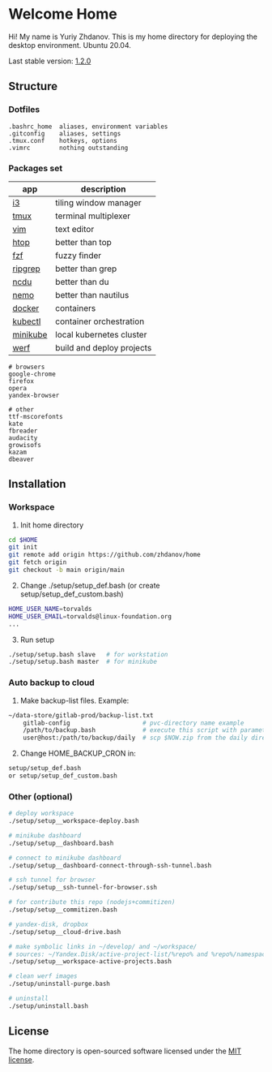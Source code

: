 # Welcome Home
Hi! My name is Yuriy Zhdanov. This is my home directory for deploying the desktop environment. Ubuntu 20.04.

Last stable version: [1.2.0](https://github.com/zhdanov/home/releases/tag/1.2.0)

## Structure

### Dotfiles
```
.bashrc_home  aliases, environment variables
.gitconfig    aliases, settings
.tmux.conf    hotkeys, options
.vimrc        nothing outstanding
```

### Packages set

app | description
--- | ---
[i3](https://github.com/i3/i3) | tiling window manager
[tmux](https://github.com/tmux/tmux) | terminal multiplexer
[vim](https://github.com/vim/vim) | text editor
[htop](https://github.com/htop-dev/htop/) | better than top
[fzf](https://github.com/junegunn/fzf) | fuzzy finder
[ripgrep](https://github.com/BurntSushi/ripgrep) | better than grep
[ncdu](https://dev.yorhel.nl/ncdu) | better than du
[nemo](https://github.com/linuxmint/nemo) | better than nautilus
[docker](https://github.com/docker) | containers
[kubectl](https://github.com/kubernetes/kubectl) | container orchestration
[minikube](https://github.com/kubernetes/minikube) | local kubernetes cluster
[werf](https://github.com/werf/werf) | build and deploy projects

```
# browsers
google-chrome
firefox
opera
yandex-browser

# other
ttf-mscorefonts
kate
fbreader
audacity
growisofs
kazam
dbeaver
```

## Installation

### Workspace
1. Init home directory
```bash
cd $HOME
git init
git remote add origin https://github.com/zhdanov/home
git fetch origin
git checkout -b main origin/main
```
2. Change ./setup/setup_def.bash (or create setup/setup_def_custom.bash)
```bash
HOME_USER_NAME=torvalds
HOME_USER_EMAIL=torvalds@linux-foundation.org
...
```
3. Run setup
```bash
./setup/setup.bash slave   # for workstation
./setup/setup.bash master  # for minikube
```

### Auto backup to cloud
1. Make backup-list files. Example:
```bash
~/data-store/gitlab-prod/backup-list.txt
    gitlab-config                    # pvc-directory name example
    /path/to/backup.bash             # execute this script with parameter $HOME_USER_NAME
    user@host:/path/to/backup/daily  # scp $NOW.zip from the daily directory
```
2. Change HOME_BACKUP_CRON in:
```bash
setup/setup_def.bash
or setup/setup_def_custom.bash
```

### Other (optional)
```bash
# deploy workspace
./setup/setup__workspace-deploy.bash

# minikube dashboard
./setup/setup__dashboard.bash

# connect to minikube dashboard
./setup/setup__dashboard-connect-through-ssh-tunnel.bash

# ssh tunnel for browser
./setup/setup__ssh-tunnel-for-browser.ssh

# for contribute this repo (nodejs+commitizen)
./setup/setup__commitizen.bash

# yandex-disk, dropbox
./setup/setup__cloud-drive.bash

# make symbolic links in ~/develop/ and ~/workspace/
# sources: ~/Yandex.Disk/active-project-list/%repo% and %repo%/namespace-list.txt
./setup/setup__workspace-active-projects.bash

# clean werf images
./setup/uninstall-purge.bash

# uninstall
./setup/uninstall.bash
```

## License
The home directory is open-sourced software licensed under the [MIT license](https://opensource.org/licenses/MIT).
